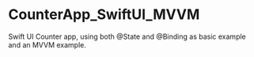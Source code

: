 # CounterApp_SwiftUI_MVVM

Swift UI Counter app, using both @State and @Binding as basic example and an MVVM example. 
